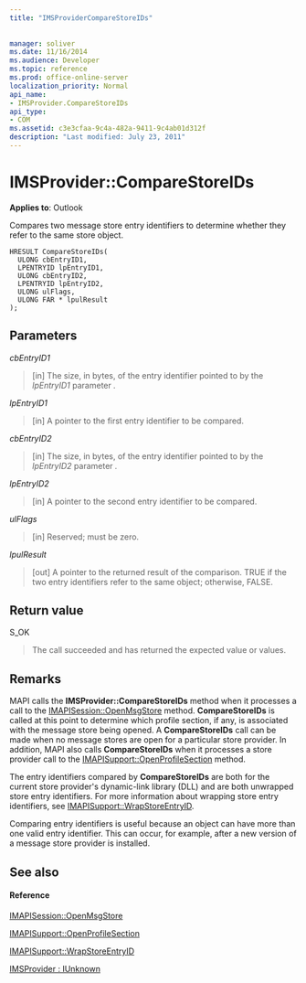 ```yaml
---
title: "IMSProviderCompareStoreIDs"
 
 
manager: soliver
ms.date: 11/16/2014
ms.audience: Developer
ms.topic: reference
ms.prod: office-online-server
localization_priority: Normal
api_name:
- IMSProvider.CompareStoreIDs
api_type:
- COM
ms.assetid: c3e3cfaa-9c4a-482a-9411-9c4ab01d312f
description: "Last modified: July 23, 2011"
---
```


# IMSProvider::CompareStoreIDs

  
  
**Applies to**: Outlook 
  
Compares two message store entry identifiers to determine whether they refer to the same store object.
  
```
HRESULT CompareStoreIDs(
  ULONG cbEntryID1,
  LPENTRYID lpEntryID1,
  ULONG cbEntryID2,
  LPENTRYID lpEntryID2,
  ULONG ulFlags,
  ULONG FAR * lpulResult
);
```

## Parameters

 _cbEntryID1_
  
> [in] The size, in bytes, of the entry identifier pointed to by the  _lpEntryID1_ parameter  _._
    
 _lpEntryID1_
  
> [in] A pointer to the first entry identifier to be compared.
    
 _cbEntryID2_
  
> [in] The size, in bytes, of the entry identifier pointed to by the  _lpEntryID2_ parameter  _._
    
 _lpEntryID2_
  
> [in] A pointer to the second entry identifier to be compared.
    
 _ulFlags_
  
> [in] Reserved; must be zero.
    
 _lpulResult_
  
> [out] A pointer to the returned result of the comparison. TRUE if the two entry identifiers refer to the same object; otherwise, FALSE.
    
## Return value

S_OK 
  
> The call succeeded and has returned the expected value or values.
    
## Remarks

MAPI calls the **IMSProvider::CompareStoreIDs** method when it processes a call to the [IMAPISession::OpenMsgStore](imapisession-openmsgstore.md) method. **CompareStoreIDs** is called at this point to determine which profile section, if any, is associated with the message store being opened. A **CompareStoreIDs** call can be made when no message stores are open for a particular store provider. In addition, MAPI also calls **CompareStoreIDs** when it processes a store provider call to the [IMAPISupport::OpenProfileSection](imapisupport-openprofilesection.md) method. 
  
The entry identifiers compared by **CompareStoreIDs** are both for the current store provider's dynamic-link library (DLL) and are both unwrapped store entry identifiers. For more information about wrapping store entry identifiers, see [IMAPISupport::WrapStoreEntryID](imapisupport-wrapstoreentryid.md).
  
Comparing entry identifiers is useful because an object can have more than one valid entry identifier. This can occur, for example, after a new version of a message store provider is installed. 
  
## See also

#### Reference

[IMAPISession::OpenMsgStore](imapisession-openmsgstore.md)
  
[IMAPISupport::OpenProfileSection](imapisupport-openprofilesection.md)
  
[IMAPISupport::WrapStoreEntryID](imapisupport-wrapstoreentryid.md)
  
[IMSProvider : IUnknown](imsprovideriunknown.md)

